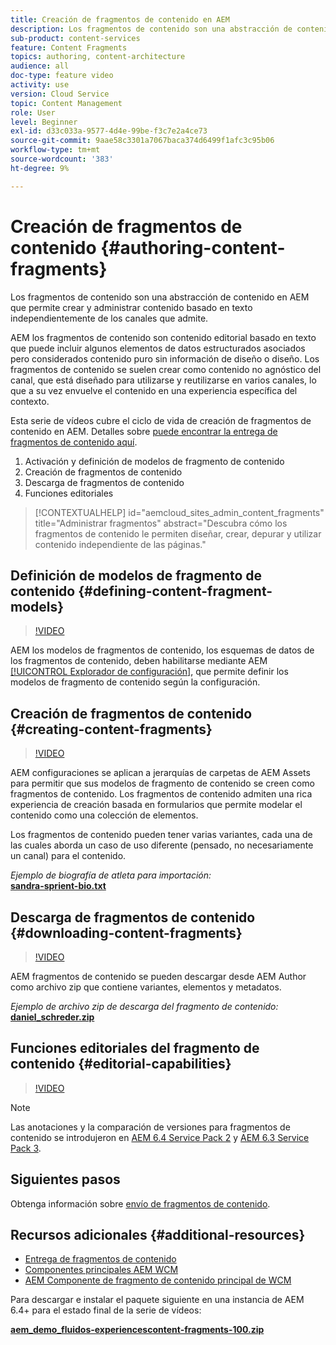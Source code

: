 ```yaml
---
title: Creación de fragmentos de contenido en AEM
description: Los fragmentos de contenido son una abstracción de contenido en AEM que permite crear y administrar contenido basado en texto independientemente de los canales que admite.
sub-product: content-services
feature: Content Fragments
topics: authoring, content-architecture
audience: all
doc-type: feature video
activity: use
version: Cloud Service
topic: Content Management
role: User
level: Beginner
exl-id: d33c033a-9577-4d4e-99be-f3c7e2a4ce73
source-git-commit: 9aae58c3301a7067baca374d6499f1afc3c95b06
workflow-type: tm+mt
source-wordcount: '383'
ht-degree: 9%

---
```


# Creación de fragmentos de contenido {#authoring-content-fragments}

Los fragmentos de contenido son una abstracción de contenido en AEM que permite crear y administrar contenido basado en texto independientemente de los canales que admite.

AEM los fragmentos de contenido son contenido editorial basado en texto que puede incluir algunos elementos de datos estructurados asociados pero considerados contenido puro sin información de diseño o diseño. Los fragmentos de contenido se suelen crear como contenido no agnóstico del canal, que está diseñado para utilizarse y reutilizarse en varios canales, lo que a su vez envuelve el contenido en una experiencia específica del contexto.

Esta serie de vídeos cubre el ciclo de vida de creación de fragmentos de contenido en AEM. Detalles sobre [puede encontrar la entrega de fragmentos de contenido aquí](content-fragments-delivery-feature-video-use.md).

1. Activación y definición de modelos de fragmento de contenido
2. Creación de fragmentos de contenido
3. Descarga de fragmentos de contenido
4. Funciones editoriales

>[!CONTEXTUALHELP]
>id="aemcloud_sites_admin_content_fragments"
>title="Administrar fragmentos"
>abstract="Descubra cómo los fragmentos de contenido le permiten diseñar, crear, depurar y utilizar contenido independiente de las páginas."

## Definición de modelos de fragmento de contenido {#defining-content-fragment-models}

>[!VIDEO](https://video.tv.adobe.com/v/22452/?quality=12&learn=on)

AEM los modelos de fragmentos de contenido, los esquemas de datos de los fragmentos de contenido, deben habilitarse mediante AEM [[!UICONTROL Explorador de configuración]](https://experienceleague.adobe.com/docs/experience-manager-cloud-service/implementing/developing/configurations.html?lang=es), que permite definir los modelos de fragmento de contenido según la configuración.

## Creación de fragmentos de contenido {#creating-content-fragments}

>[!VIDEO](https://video.tv.adobe.com/v/22451/?quality=12&learn=on)

AEM configuraciones se aplican a jerarquías de carpetas de AEM Assets para permitir que sus modelos de fragmento de contenido se creen como fragmentos de contenido. Los fragmentos de contenido admiten una rica experiencia de creación basada en formularios que permite modelar el contenido como una colección de elementos.

Los fragmentos de contenido pueden tener varias variantes, cada una de las cuales aborda un caso de uso diferente (pensado, no necesariamente un canal) para el contenido.

*Ejemplo de biografía de atleta para importación:*\
**[sandra-sprient-bio.txt](assets/sandra-sprient-bio.txt)**

## Descarga de fragmentos de contenido {#downloading-content-fragments}

>[!VIDEO](https://video.tv.adobe.com/v/22450/?quality=12&learn=on)

AEM fragmentos de contenido se pueden descargar desde AEM Author como archivo zip que contiene variantes, elementos y metadatos.

*Ejemplo de archivo zip de descarga del fragmento de contenido:*\
**[daniel_schreder.zip](assets/daniel_schreder.zip)**

## Funciones editoriales del fragmento de contenido {#editorial-capabilities}

>[!VIDEO](https://video.tv.adobe.com/v/25891/?quality=12&learn=on)

>[!NOTE]
>
> Las anotaciones y la comparación de versiones para fragmentos de contenido se introdujeron en [AEM 6.4 Service Pack 2](https://helpx.adobe.com/es/experience-manager/aem-releases-updates.html) y [AEM 6.3 Service Pack 3](https://helpx.adobe.com/es/experience-manager/6-3/release-notes/sp3-release-notes.html).

## Siguientes pasos

Obtenga información sobre [envío de fragmentos de contenido](content-fragments-delivery-feature-video-use.md).

## Recursos adicionales {#additional-resources}

* [Entrega de fragmentos de contenido](content-fragments-delivery-feature-video-use.md)
* [Componentes principales AEM WCM](https://experienceleague.adobe.com/docs/experience-manager-core-components/using/introduction.html?lang=es)
* [AEM Componente de fragmento de contenido principal de WCM](https://experienceleague.adobe.com/docs/experience-manager-core-components/using/components/content-fragment-component.html?lang=es)

Para descargar e instalar el paquete siguiente en una instancia de AEM 6.4+ para el estado final de la serie de vídeos:

**[aem_demo_fluidos-experiencescontent-fragments-100.zip](assets/aem_demo_fluid-experiencescontent-fragments-100.zip)**
